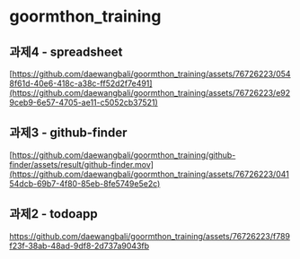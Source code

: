 # goormthon_training

## 과제4 - spreadsheet
[https://github.com/daewangbali/goormthon_training/assets/76726223/0548f61d-40e6-418c-a38c-ff52d2f7e491](https://github.com/daewangbali/goormthon_training/assets/76726223/e929ceb9-6e57-4705-ae11-c5052cb37521)

## 과제3 - github-finder
[https://github.com/daewangbali/goormthon_training/github-finder/assets/result/github-finder.mov](https://github.com/daewangbali/goormthon_training/assets/76726223/04154dcb-69b7-4f80-85eb-8fe5749e5e2c)

## 과제2 - todoapp
https://github.com/daewangbali/goormthon_training/assets/76726223/f789f23f-38ab-48ad-9df8-2d737a9043fb

